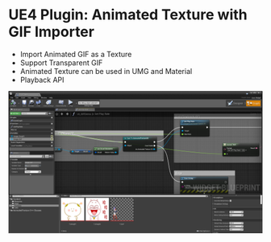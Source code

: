 # UE4 Plugin: Animated Texture with GIF Importer

* Import Animated GIF as a Texture
* Support Transparent GIF
* Animated Texture can be used in UMG and Material
* Playback API

![DEMO](./Docs/Demo01.png)